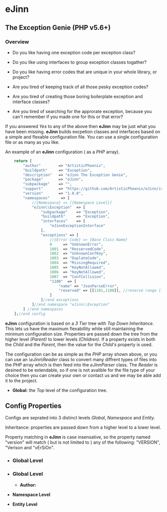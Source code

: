  eJinn 
 =====
The Exception Genie (PHP v5.6+)
-------------------

### Overview ###
 * Do you like having one exception code per exception class? 
 * Do you like using interfaces to group exception classes togather?
 * Do you like having error codes that are unique in your whole library, or project?

 * Are you tired of keeping track of all those pesky exception codes?
 * Are you tired of creating those boring boilerplate exception and interface classes?
 * Are you tired of searching for the approrate exception, because you can't remember if you made one for this or that error?
 
If you answered _Yes_ to any of the above then __eJinn__ may be just what you have been missing.  __eJinn__ builds excpetion classes and interfaces based on a simple and flexable configuration file.  You can use a single configuration file or as many as you like.

An example of an **eJinn** configuration ( as a _PHP_ array).
```php
    return [
        "author"        => "ArtisticPhoenix",
        "buildpath"     => "Exception",
        "description"   => "eJinn The Exception Genie",
        "package"       => "eJinn",
        "subpackage"    => "",
        "support"       => "https://github.com/ArtisticPhoenix/eJinn/issues",
        "version"       => "1.0.0",
        "namespaces"     => [
            //{Namespace} => [{Namespace Level}]
            "eJinn\\Exception"  => [
                "subpackage"    => "Exception",
                "buildpath"     => "Exception",
                "interfaces"    => [
                    "eJinnExceptionInterface"
                ],
                "exceptions" => [
                    //{Error Code} => {Base Class Name}
                    0     => "UnknownError",
                    1001  => "ResservedCode",
                    1002  => "UnknownConfKey",
                    1003  => "DuplateCode",
                    1004  => "MissingRequired",
                    1005  => "KeyNotAllowed",
                    1006  => "KeyNotAllowed",
                    1007  => "ConfCollision",
                    "1100"  => [
                        "name" => "JsonParseError",
                        "reserved" => [[1101,1108]], //reserve range [1101-1108] @see: (json_last_error() + 1100)
                    ]
                ]//end exceptions
            ]//end namespace "eJinn\\Exception"
        ] //end namespaces
    ];//end config
```
__eJinn__ configuration is based on a _3 Tier_ tree with _Top Down Inheritance_.  This lets us have the maximum flexabillity while still maintaining the minimum configuration size. Properties are passed down the tree from the higher level _(Parent)_ to lower levels _(Children)_. If a property exists in both the _Child_ and the _Parent_, then the value for the _Child's_ property is used.

The configuration can be as simple as the _PHP_ array shown above, or you can use an _\\eJinn\\Reader_ class to convert many diffrent types of files into the _PHP_ array which is then feed into the _eJinnParser_ class.  The _Reader_ is desined to be extendable, so if one is not avalible for the file type of your choice then you can create your own or contact us and we may be able add it to the project.


* **Global:** the _Top_ level of the configuration tree. 

Config Properties
-----------------
Configs are seprated into 3 distinct levels _Global_, _Namespace_ and _Entity_.  

Inheritance: properties are passed down from a higher level to a lower level.  

Property matching in **eJinn** is case insensative, so the property named "version" will match ( but is not limited to ) any of the following: "VERSION", "Verison and "vErSiOn".

 - ### Global Level ###

 - ### Global Level ###
     -  **Author:**
  

  
  
  
 * **Namespace Level**
 
 * **Entity Level** 

